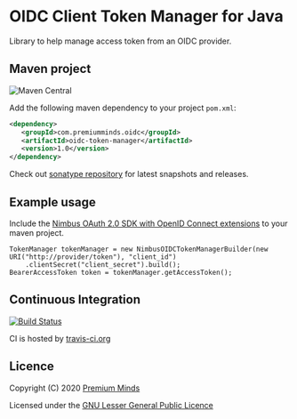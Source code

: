 # OIDC Client Token Manager for Java

Library to help manage access token from an OIDC provider.

## Maven project
![Maven Central](https://img.shields.io/maven-central/v/com.premiumminds.oidc/oidc-token-manager)

Add the following maven dependency to your project `pom.xml`:

```xml
<dependency>
   <groupId>com.premiumminds.oidc</groupId>
   <artifactId>oidc-token-manager</artifactId>
   <version>1.0</version>
</dependency>
```
Check out [sonatype repository](https://oss.sonatype.org/index.html#nexus-search;quick~oidc-token-manager) for latest snapshots and releases.

## Example usage

Include the [Nimbus OAuth 2.0 SDK with OpenID Connect extensions](https://search.maven.org/search?q=a:oauth2-oidc-sdk) to your maven project.

    TokenManager tokenManager = new NimbusOIDCTokenManagerBuilder(new URI("http://provider/token"), "client_id")
        .clientSecret("client_secret").build();
    BearerAccessToken token = tokenManager.getAccessToken();

## Continuous Integration

[![Build Status](https://travis-ci.org/premium-minds/oidc-token-manager-java.png?branch=master)](https://travis-ci.org/premium-minds/oidc-token-manager-java)

CI is hosted by [travis-ci.org](https://travis-ci.org/)

## Licence

Copyright (C) 2020 [Premium Minds](https://www.premium-minds.com/)

Licensed under the [GNU Lesser General Public Licence](https://www.gnu.org/licenses/lgpl.html)
